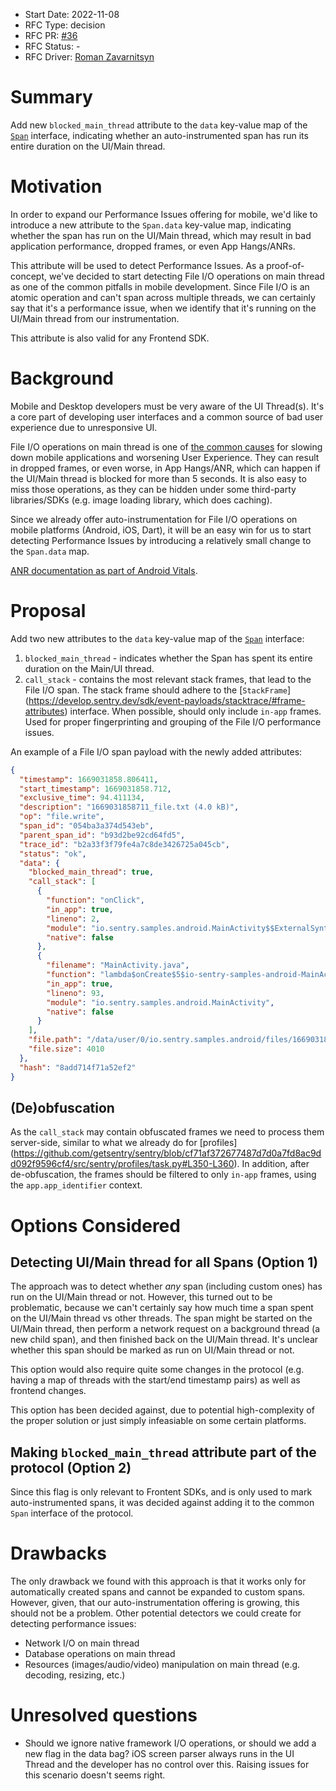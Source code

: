 * Start Date: 2022-11-08
* RFC Type: decision
* RFC PR: [#36](https://github.com/getsentry/rfcs/pull/36)
* RFC Status: -
* RFC Driver: [Roman Zavarnitsyn](https://github.com/romtsn)

# Summary

Add new `blocked_main_thread` attribute to the `data` key-value map of the [`Span`](https://develop.sentry.dev/sdk/event-payloads/span/) interface, indicating whether an auto-instrumented span has run its entire duration on the UI/Main thread.

# Motivation

In order to expand our Performance Issues offering for mobile, we'd like to introduce a new attribute 
to the `Span.data` key-value map, indicating whether the span has run on the UI/Main thread, which may 
result in bad application performance, dropped frames, or even App Hangs/ANRs.

This attribute will be used to detect Performance Issues. As a proof-of-concept, we've decided to start
detecting File I/O operations on main thread as one of the common pitfalls in mobile development. Since
File I/O is an atomic operation and can't span across multiple threads, we can certainly say that it's
a performance issue, when we identify that it's running on the UI/Main thread from our instrumentation.

This attribute is also valid for any Frontend SDK.

# Background

Mobile and Desktop developers must be very aware of the UI Thread(s). It's a core part of developing 
user interfaces and a common source of bad user experience due to unresponsive UI.

File I/O operations on main thread is one of [the common causes](https://developer.android.com/topic/performance/vitals/anr#io-on-main) 
for slowing down mobile applications and worsening User Experience. They can result in dropped frames, or even worse, 
in App Hangs/ANR, which can happen if the UI/Main thread is blocked for more than 5 seconds. It is also easy to miss 
those operations, as they can be hidden under some third-party libraries/SDKs (e.g. image loading library, which does caching).

Since we already offer auto-instrumentation for File I/O operations on mobile platforms (Android, iOS, Dart),
it will be an easy win for us to start detecting Performance Issues by introducing a relatively small change
to the `Span.data` map.

[ANR documentation as part of Android Vitals](https://developer.android.com/topic/performance/vitals/anr).

# Proposal

Add two new attributes to the `data` key-value map of the [`Span`](https://develop.sentry.dev/sdk/event-payloads/span/) interface:

  1. `blocked_main_thread` - indicates whether the Span has spent its entire duration on the Main/UI thread.
  2. `call_stack` - contains the most relevant stack frames, that lead to the File I/O span. The stack frame should adhere to the [`StackFrame`]
  (https://develop.sentry.dev/sdk/event-payloads/stacktrace/#frame-attributes) interface. When possible, should only include `in-app` frames. 
  Used for proper fingerprinting and grouping of the File I/O performance issues.

An example of a File I/O span payload with the newly added attributes:
```json
{
  "timestamp": 1669031858.806411,
  "start_timestamp": 1669031858.712,
  "exclusive_time": 94.411134,
  "description": "1669031858711_file.txt (4.0 kB)",
  "op": "file.write",
  "span_id": "054ba3a374d543eb",
  "parent_span_id": "b93d2be92cd64fd5",
  "trace_id": "b2a33f3f79fe4a7c8de3426725a045cb",
  "status": "ok",
  "data": {
    "blocked_main_thread": true,
    "call_stack": [
      {
        "function": "onClick",
        "in_app": true,
        "lineno": 2,
        "module": "io.sentry.samples.android.MainActivity$$ExternalSyntheticLambda6",
        "native": false
      },
      {
        "filename": "MainActivity.java",
        "function": "lambda$onCreate$5$io-sentry-samples-android-MainActivity",
        "in_app": true,
        "lineno": 93,
        "module": "io.sentry.samples.android.MainActivity",
        "native": false
      }
    ],
    "file.path": "/data/user/0/io.sentry.samples.android/files/1669031858711_file.txt",
    "file.size": 4010
  },
  "hash": "8add714f71a52ef2"
}
```

## (De)obfuscation

As the `call_stack` may contain obfuscated frames we need to process them server-side, similar to what we already do for [profiles]
(https://github.com/getsentry/sentry/blob/cf71af372677487d7d0a7fd8ac9dd092f9596cf4/src/sentry/profiles/task.py#L350-L360). In addition, after de-obfuscation, the frames
should be filtered to only `in-app` frames, using the `app.app_identifier` context.

# Options Considered

## Detecting UI/Main thread for all Spans (Option 1)

The approach was to detect whether *any* span (including custom ones) has run on the UI/Main thread or not.
However, this turned out to be problematic, because we can't certainly say how much time a span spent on the
UI/Main thread vs other threads. The span might be started on the UI/Main thread, then perform a network
request on a background thread (a new child span), and then finished back on the UI/Main thread. It's unclear
whether this span should be marked as run on UI/Main thread or not.

This option would also require quite some changes in the protocol (e.g. having a map of threads with the start/end timestamp pairs)
as well as frontend changes.

This option has been decided against, due to potential high-complexity of the proper solution or just simply
infeasiable on some certain platforms.

## Making `blocked_main_thread` attribute part of the protocol (Option 2)

Since this flag is only relevant to Frontent SDKs, and is only used to mark auto-instrumented spans, it was
decided against adding it to the common `Span` interface of the protocol.

# Drawbacks

The only drawback we found with this approach is that it works only for automatically created spans and
cannot be expanded to custom spans. However, given, that our auto-instrumentation offering is growing, this 
should not be a problem. Other potential detectors we could create for detecting performance issues:

* Network I/O on main thread
* Database operations on main thread
* Resources (images/audio/video) manipulation on main thread (e.g. decoding, resizing, etc.)

# Unresolved questions

* Should we ignore native framework I/O operations, or should we add a new flag in the data bag? iOS screen parser always runs in the UI Thread and the developer has no control over this. Raising issues for this scenario doesn't seems right.

